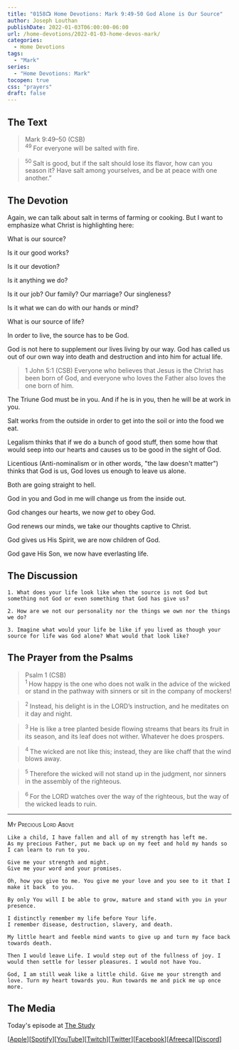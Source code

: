 ```yaml
---
title: "0158📺 Home Devotions: Mark 9:49-50 God Alone is Our Source"
author: Joseph Louthan
publishDate: 2022-01-03T06:00:00-06:00
url: /home-devotions/2022-01-03-home-devos-mark/
categories:
  - Home Devotions
tags:
  - "Mark"
series:
  - "Home Devotions: Mark"
tocopen: true
css: "prayers"
draft: false
---
```

## The Text

>Mark 9:49–50 (CSB)  
><sup> 49 </sup> For everyone will be salted with fire. 

><sup> 50 </sup> Salt is good, but if the salt should lose its flavor, how can you season it? Have salt among yourselves, and be at peace with one another.”

## The Devotion

Again, we can talk about salt in terms of farming or cooking. But I want to emphasize what Christ is highlighting here:

What is our source?

Is it our good works?

Is it our devotion?

Is it anything we do?

Is it our job? Our family? Our marriage? Our singleness?

Is it what we can do with our hands or mind?

What is our source of life?

In order to live, the source has to be God.

God is not here to supplement our lives living by our way. God has called us out of our own way into death and destruction and into him for actual life.

>1 John 5:1 (CSB) Everyone who believes that Jesus is the Christ has been born of God, and everyone who loves the Father also loves the one born of him.

The Triune God must be in you. And if he is in you, then he will be at work in you.

Salt works from the outside in order to get into the soil or into the food we eat.

Legalism thinks that if we do a bunch of good stuff, then some how that would seep into our hearts and causes us to be good in the sight of God.

Licentious (Anti-nominalism or in other words, "the law doesn't matter") thinks that God is us, God loves us enough to leave us alone.

Both are going straight to hell.

God in you and God in me will change us from the inside out.

God changes our hearts, we now *get* to obey God.

God renews our minds, we take our thoughts captive to Christ.

God gives us His Spirit, we are now children of God.

God gave His Son, we now have everlasting life.

## The Discussion

```text
1. What does your life look like when the source is not God but something not God or even something that God has give us?
```

```text
2. How are we not our personality nor the things we own nor the things we do?
```

```text
3. Imagine what would your life be like if you lived as though your source for life was God alone? What would that look like?
```

## The Prayer from the Psalms

>Psalm 1 (CSB)  
><sup> 1 </sup> How happy is the one who does not walk in the advice of the wicked or stand in the pathway with sinners or sit in the company of mockers! 

><sup> 2 </sup> Instead, his delight is in the LORD’s instruction, and he meditates on it day and night. 

><sup> 3 </sup> He is like a tree planted beside flowing streams that bears its fruit in its season, and its leaf does not wither. Whatever he does prospers. 

><sup> 4 </sup> The wicked are not like this; instead, they are like chaff that the wind blows away. 

><sup> 5 </sup> Therefore the wicked will not stand up in the judgment, nor sinners in the assembly of the righteous. 

><sup> 6 </sup> For the LORD watches over the way of the righteous, but the way of the wicked leads to ruin.

---

<div style='font-variant: small-caps;'>
My Precious Lord Above
</div>

```text
Like a child, I have fallen and all of my strength has left me.
As my precious Father, put me back up on my feet and hold my hands so I can learn to run to you.

Give me your strength and might.
Give me your word and your promises.

Oh, how you give to me. You give me your love and you see to it that I make it back  to you.

By only You will I be able to grow, mature and stand with you in your presence.
 
I distinctly remember my life before Your life.
I remember disease, destruction, slavery, and death.

My little heart and feeble mind wants to give up and turn my face back towards death.

Then I would leave Life. I would step out of the fullness of joy. I would then settle for lesser pleasures. I would not have You.

God, I am still weak like a little child. Give me your strength and love. Turn my heart towards you. Run towards me and pick me up once more.
```

## The Media

Today's episode at [The Study](http://study.theologic.us/podcast/home-devotions-mark-949-50-god-alone-is-our-source)

\[[Apple](https://podcasts.apple.com/us/podcast/the-study/id1557102127)\]\[[Spotify](https://open.spotify.com/show/0Xs5qsNvWePyRqcmtOTPkR)\]\[[YouTube](http://youtube.theologic.us)\]\[[Twitch](http://twitch.theologic.us)\]\[[Twitter](https://twitter.com/theologic_us)\]\[[Facebook](https://www.facebook.com/groups/462231051477464)\]\[[Afreeca](https://bj.afreecatv.com/theologicus)\]\[[Discord](http://discord.theologic.us)\]
